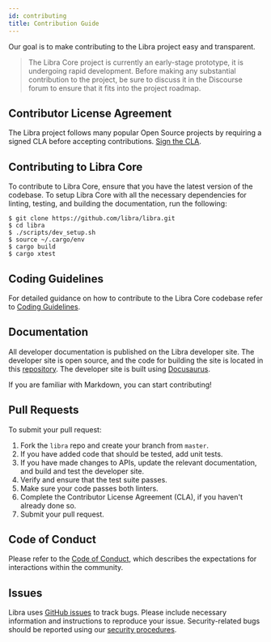 ```yaml
---
id: contributing
title: Contribution Guide
---
```


Our goal is to make contributing to the Libra project easy and transparent.

<blockquote className="block_note">
The Libra Core project is currently an early-stage prototype, it is undergoing rapid development. Before making any substantial contribution to the project, be sure to discuss it in the Discourse forum to ensure that it fits into the project roadmap.
</blockquote>

## Contributor License Agreement

The Libra project follows many popular Open Source projects by requiring a signed CLA before accepting contributions. [Sign the CLA](https://libra.org/cla-sign/).

## Contributing to Libra Core

To contribute to Libra Core, ensure that you have the latest version of the codebase. To setup Libra Core with all the necessary dependencies for linting, testing, and building the documentation, run the following:
```
$ git clone https://github.com/libra/libra.git
$ cd libra
$ ./scripts/dev_setup.sh
$ source ~/.cargo/env
$ cargo build
$ cargo xtest
```

## Coding Guidelines

For detailed guidance on how to contribute to the Libra Core codebase refer to [Coding Guidelines](coding-guidelines.md).

## Documentation

All developer documentation is published on the Libra developer site. The developer site is open source, and the code for building the site is located in this [repository](https://github.com/libra/website/). The developer site is built using [Docusaurus](https://docusaurus.io/).

If you are familiar with Markdown, you can start contributing!

## Pull Requests

To submit your pull request:

1. Fork the `libra` repo and create your branch from `master`.
2. If you have added code that should be tested, add unit tests.
3. If you have made changes to APIs, update the relevant documentation, and build and test the developer site.
4. Verify and ensure that the test suite passes.
5. Make sure your code passes both linters.
6. Complete the Contributor License Agreement (CLA), if you haven't already done so.
7. Submit your pull request.

## Code of Conduct
Please refer to the [Code of Conduct](../policies/code-of-conduct.md), which describes the expectations for interactions within the community.

## Issues

Libra uses [GitHub issues](https://github.com/libra/libra/issues) to track bugs. Please include necessary information and instructions to reproduce your issue. Security-related bugs should be reported using our [security procedures](../policies/security.md).
